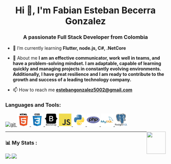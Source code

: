 <h1 align="center">Hi 👋, I'm Fabian Esteban Becerra Gonzalez</h1>
<h3 align="center">A passionate Full Stack Developer from Colombia</h3>

- 🌱 I’m currently learning **Flutter, node.js, C#, .NetCore**

- 💬 About me **I am an effective communicator, work well in teams, and have a problem-solving mindset. I am adaptable, capable of learning quickly and managing projects in constantly evolving environments. Additionally, I have great resilience and I am ready to contribute to the growth and success of a leading technology company.**

- 📫 How to reach me **estebangonzalez5002@gmail.com**

<h3 align="left">Languages and Tools:</h3>
<p align="left"> <a href="https://git-scm.com/" target="_blank" rel="noreferrer"> <img src="https://www.vectorlogo.zone/logos/git-scm/git-scm-icon.svg" alt="git" width="40" height="40"/> </a> <a href="https://www.w3.org/html/" target="_blank" rel="noreferrer"> <img src="https://raw.githubusercontent.com/devicons/devicon/master/icons/html5/html5-original-wordmark.svg" alt="html5" width="40" height="40"/> </a> <a href="https://www.w3schools.com/css/" target="_blank" rel="noreferrer"> <img src="https://raw.githubusercontent.com/devicons/devicon/master/icons/css3/css3-original-wordmark.svg" alt="css3" width="40" height="40"/> </a> <a href="https://getbootstrap.com" target="_blank" rel="noreferrer"> <img src="https://raw.githubusercontent.com/devicons/devicon/master/icons/bootstrap/bootstrap-plain-wordmark.svg" alt="bootstrap" width="40" height="40"/> </a> <a href="https://developer.mozilla.org/en-US/docs/Web/JavaScript" target="_blank" rel="noreferrer"> <img src="https://raw.githubusercontent.com/devicons/devicon/master/icons/javascript/javascript-original.svg" alt="javascript" width="40" height="40"/> </a> <a href="https://www.python.org" target="_blank" rel="noreferrer"> <img src="https://raw.githubusercontent.com/devicons/devicon/master/icons/python/python-original.svg" alt="python" width="40" height="40"/> </a> <a href="https://www.php.net" target="_blank" rel="noreferrer"> <img src="https://raw.githubusercontent.com/devicons/devicon/master/icons/php/php-original.svg" alt="php" width="40" height="40"/> </a> <a href="https://www.mysql.com/" target="_blank" rel="noreferrer"> <img src="https://raw.githubusercontent.com/devicons/devicon/master/icons/mysql/mysql-original-wordmark.svg" alt="mysql" width="40" height="40"/> </a>  <a href="https://www.postgresql.org" target="_blank" rel="noreferrer"> <img src="https://raw.githubusercontent.com/devicons/devicon/master/icons/postgresql/postgresql-original-wordmark.svg" alt="postgresql" width="40" height="40"/> </a>  </p>

<div align="center">
  <img src="https://media2.giphy.com/media/2lOClHnQg8Njy/giphy.gif?cid=ecf05e47acnv0jn0tp5lcbt9sn86a2phdhtrzx1vhllnhkhc&ep=v1_gifs_related&rid=giphy.gif&ct=s" align="right" border-radius="10px" width="60" height="70">
</div>

---

### 📊 My Stats : 

<a href="https://github.com/anuraghazra/github-readme-stats">
  <img align="center" src="https://github-readme-stats.vercel.app/api?username=ESTEB4NGONZ4LEZ&show_icons=true&theme=aura" />
</a>

<a href="https://github.com/anuraghazra/github-readme-stats">
  <img align="center" src="https://github-readme-stats.vercel.app/api/top-langs/?username=ESTEB4NGONZ4LEZ&layout=compact&theme=aura" />
</a>



